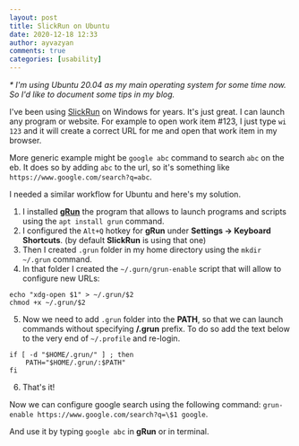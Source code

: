 ```yaml
---
layout: post
title: SlickRun on Ubuntu
date: 2020-12-18 12:33
author: ayvazyan
comments: true
categories: [usability]
---
```



*\* I'm using Ubuntu 20.04 as my main operating system for some time now. 
So I'd like to document some tips in my blog.*

I've been using [SlickRun](https://bayden.com/slickrun/) on Windows for years. It's just great. I can launch any program or website. For example to open work item #123, I just type `wi 123` and it will create a correct URL for me and open that work item in my browser.

More generic example might be `google abc` command to search `abc` on the eb. It does so by adding `abc` to the url, so it's something like `https://www.google.com/search?q=abc`.

I needed a similar workflow for Ubuntu and here's my solution.


1. I installed [**gRun**](https://launchpad.net/ubuntu/+source/grun/0.9.3-2) the program that allows to launch programs and scripts using the `apt install grun` command.
2. I configured the `Alt+Q` hotkey for **gRun** under **Settings -> Keyboard Shortcuts**. (by default **SlickRun** is using that one)
3. Then I created `.grun` folder in my home directory using the `mkdir ~/.grun` command.
4. In that folder I created the `~/.gurn/grun-enable` script that will allow to configure new URLs:
```
echo "xdg-open $1" > ~/.grun/$2
chmod +x ~/.grun/$2
```
5. Now we need to add `.grun` folder into the **PATH**, so that we can launch commands without specifying **/.grun** prefix. To do so add the text below to the very end of `~/.profile` and re-login.
```
if [ -d "$HOME/.grun/" ] ; then
    PATH="$HOME/.grun/:$PATH"
fi
```
6. That's it!

Now we can configure google search using the following command:
`grun-enable https://www.google.com/search?q=\$1 google`.

And use it by typing `google abc` in **gRun** or in terminal.
